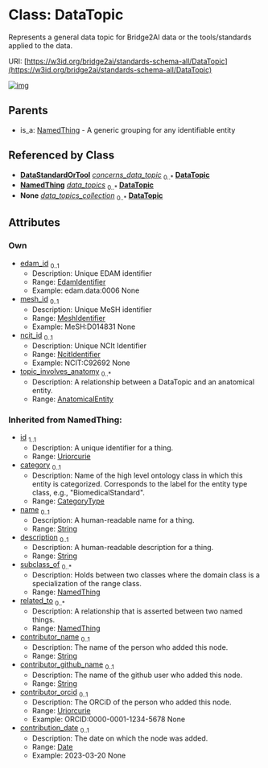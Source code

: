 
# Class: DataTopic


Represents a general data topic for Bridge2AI data or the tools/standards applied to the data.

URI: [https://w3id.org/bridge2ai/standards-schema-all/DataTopic](https://w3id.org/bridge2ai/standards-schema-all/DataTopic)


[![img](https://yuml.me/diagram/nofunky;dir:TB/class/[NamedThing],[AnatomicalEntity]<topic_involves_anatomy%200..*-%20[DataTopic&#124;edam_id:edam_identifier%20%3F;mesh_id:mesh_identifier%20%3F;ncit_id:ncit_identifier%20%3F;id(i):uriorcurie;category(i):category_type%20%3F;name(i):string%20%3F;description(i):string%20%3F;contributor_name(i):string%20%3F;contributor_github_name(i):string%20%3F;contributor_orcid(i):uriorcurie%20%3F;contribution_date(i):date%20%3F],[DataStandardOrTool]-%20concerns_data_topic%200..*>[DataTopic],[UseCase]-%20data_topics%200..*>[DataTopic],[DataTopicContainer]++-%20data_topics_collection%200..*>[DataTopic],[NamedThing]^-[DataTopic],[UseCase],[DataTopicContainer],[DataStandardOrTool],[AnatomicalEntity])](https://yuml.me/diagram/nofunky;dir:TB/class/[NamedThing],[AnatomicalEntity]<topic_involves_anatomy%200..*-%20[DataTopic&#124;edam_id:edam_identifier%20%3F;mesh_id:mesh_identifier%20%3F;ncit_id:ncit_identifier%20%3F;id(i):uriorcurie;category(i):category_type%20%3F;name(i):string%20%3F;description(i):string%20%3F;contributor_name(i):string%20%3F;contributor_github_name(i):string%20%3F;contributor_orcid(i):uriorcurie%20%3F;contribution_date(i):date%20%3F],[DataStandardOrTool]-%20concerns_data_topic%200..*>[DataTopic],[UseCase]-%20data_topics%200..*>[DataTopic],[DataTopicContainer]++-%20data_topics_collection%200..*>[DataTopic],[NamedThing]^-[DataTopic],[UseCase],[DataTopicContainer],[DataStandardOrTool],[AnatomicalEntity])

## Parents

 *  is_a: [NamedThing](NamedThing.md) - A generic grouping for any identifiable entity

## Referenced by Class

 *  **[DataStandardOrTool](DataStandardOrTool.md)** *[concerns_data_topic](concerns_data_topic.md)*  <sub>0..\*</sub>  **[DataTopic](DataTopic.md)**
 *  **[NamedThing](NamedThing.md)** *[data_topics](data_topics.md)*  <sub>0..\*</sub>  **[DataTopic](DataTopic.md)**
 *  **None** *[data_topics_collection](data_topics_collection.md)*  <sub>0..\*</sub>  **[DataTopic](DataTopic.md)**

## Attributes


### Own

 * [edam_id](edam_id.md)  <sub>0..1</sub>
     * Description: Unique EDAM identifier
     * Range: [EdamIdentifier](types/EdamIdentifier.md)
     * Example: edam.data:0006 None
 * [mesh_id](mesh_id.md)  <sub>0..1</sub>
     * Description: Unique MeSH identifier
     * Range: [MeshIdentifier](types/MeshIdentifier.md)
     * Example: MeSH:D014831 None
 * [ncit_id](ncit_id.md)  <sub>0..1</sub>
     * Description: Unique NCIt Identifier
     * Range: [NcitIdentifier](types/NcitIdentifier.md)
     * Example: NCIT:C92692 None
 * [topic_involves_anatomy](topic_involves_anatomy.md)  <sub>0..\*</sub>
     * Description: A relationship between a DataTopic and an anatomical entity.
     * Range: [AnatomicalEntity](AnatomicalEntity.md)

### Inherited from NamedThing:

 * [id](id.md)  <sub>1..1</sub>
     * Description: A unique identifier for a thing.
     * Range: [Uriorcurie](types/Uriorcurie.md)
 * [category](category.md)  <sub>0..1</sub>
     * Description: Name of the high level ontology class in which this entity is categorized. Corresponds to the label for the entity type class, e.g., "BiomedicalStandard".
     * Range: [CategoryType](types/CategoryType.md)
 * [name](name.md)  <sub>0..1</sub>
     * Description: A human-readable name for a thing.
     * Range: [String](types/String.md)
 * [description](description.md)  <sub>0..1</sub>
     * Description: A human-readable description for a thing.
     * Range: [String](types/String.md)
 * [subclass_of](subclass_of.md)  <sub>0..\*</sub>
     * Description: Holds between two classes where the domain class is a specialization of the range class.
     * Range: [NamedThing](NamedThing.md)
 * [related_to](related_to.md)  <sub>0..\*</sub>
     * Description: A relationship that is asserted between two named things.
     * Range: [NamedThing](NamedThing.md)
 * [contributor_name](contributor_name.md)  <sub>0..1</sub>
     * Description: The name of the person who added this node.
     * Range: [String](types/String.md)
 * [contributor_github_name](contributor_github_name.md)  <sub>0..1</sub>
     * Description: The name of the github user who added this node.
     * Range: [String](types/String.md)
 * [contributor_orcid](contributor_orcid.md)  <sub>0..1</sub>
     * Description: The ORCiD of the person who added this node.
     * Range: [Uriorcurie](types/Uriorcurie.md)
     * Example: ORCID:0000-0001-1234-5678 None
 * [contribution_date](contribution_date.md)  <sub>0..1</sub>
     * Description: The date on which the node was added.
     * Range: [Date](types/Date.md)
     * Example: 2023-03-20 None
